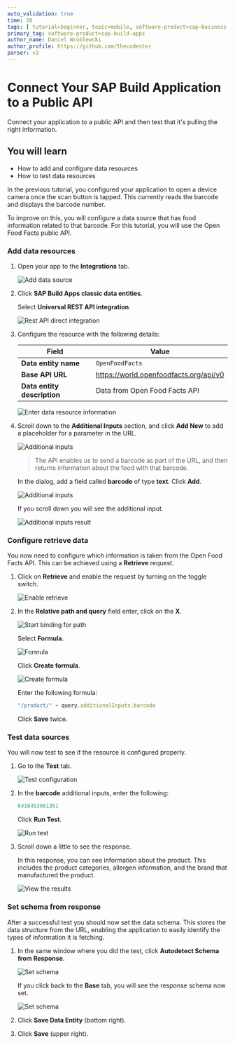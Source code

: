 ```yaml
---
auto_validation: true
time: 10
tags: [ tutorial>beginner, topic>mobile, software-product>sap-business-technology-platform]
primary_tag: software-product>sap-build-apps
author_name: Daniel Wroblewski
author_profile: https://github.com/thecodester
parser: v2
---
```

 
# Connect Your SAP Build Application to a Public API
<!-- description --> Connect your application to a public API and then test that it's pulling the right information.

## You will learn
  - How to add and configure data resources
  - How to test data resources

In the previous tutorial, you configured your application to open a device camera once the scan button is tapped. This currently reads the barcode and displays the barcode number.

To improve on this, you will configure a data source that has food information related to that barcode. For this tutorial, you will use the Open Food Facts public API.


### Add data resources


1. Open your app to the **Integrations** tab.
   
    ![Add data source](add_data_source.png)

2. Click **SAP Build Apps classic data entities**.

    Select **Universal REST API integration**.

    ![Rest API direct integration](add_data_resource.png)

3. Configure the resource with the following details:

    | Field | Value |
    |-------|-------|
    | **Data entity name** | `OpenFoodFacts` |
    | **Base API URL** | <https://world.openfoodfacts.org/api/v0> |
    | **Data entity description** | Data from Open Food Facts API |

    ![Enter data resource information](Enter_data_resource.png)

4. Scroll down to the **Additional Inputs** section, and click **Add New** to add a placeholder for a parameter in the URL.

    ![Additional inputs](additional-inputs1.png)

    >The API enables us to send a barcode as part of the URL, and then returns information about the food with that barcode.

    In the dialog, add a field called **barcode** of type **text**. Click **Add**.

    ![Additional inputs](additional-inputs2.png)

    If you scroll down you will see the additional input.

    ![Additional inputs result](additional-inputs3.png)





### Configure retrieve data
You now need to configure which information is taken from the Open Food Facts API. This can be achieved using a **Retrieve** request.

1. Click on **Retrieve** and enable the request by turning on the toggle switch.

    ![Enable retrieve](configure1.png)

3. In the **Relative path and query** field enter, click on the **X**.

    ![Start binding for path](configure2.png)

    Select **Formula**.

    ![Formula](configure3.png)

    Click **Create formula**.

    ![Create formula](configure4.png)

    Enter the following formula:

    ```JavaScript
    "/product/" + query.additionalInputs.barcode
    ```

    Click **Save** twice.






### Test data sources
You will now test to see if the resource is configured properly.

1. Go to the **Test** tab.

    ![Test configuration](test1.png)

2. In the **barcode** additional inputs,  enter the following:

    ```JavaScript
    6416453061361
    ```

    Click **Run Test**.

    ![Run test](test2.png)

3. Scroll down a little to see the response.

    In this response, you can see information about the product. This includes the product categories, allergen information, and the brand that manufactured the product.

    ![View the results](test_results.png)



### Set schema from response

After a successful test you should now set the data schema. This stores the data structure from the URL, enabling the application to easily identify the types of information it is fetching.

1. In the same window where you did the test, click **Autodetect Schema from Response**.

    ![Set schema](set_schema.png)

    If you click back to the **Base** tab, you will see the response schema now set.

    ![Set schema](set_schema2.png)

2. Click **Save Data Entity** (bottom right).

3. Click **Save** (upper right).



